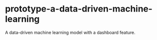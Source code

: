 # prototype-a-data-driven-machine-learning
A data-driven machine learning model with a dashboard feature.
